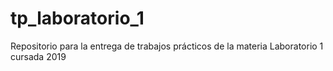 # tp_laboratorio_1
Repositorio para la entrega de trabajos prácticos de la materia Laboratorio 1 cursada 2019
